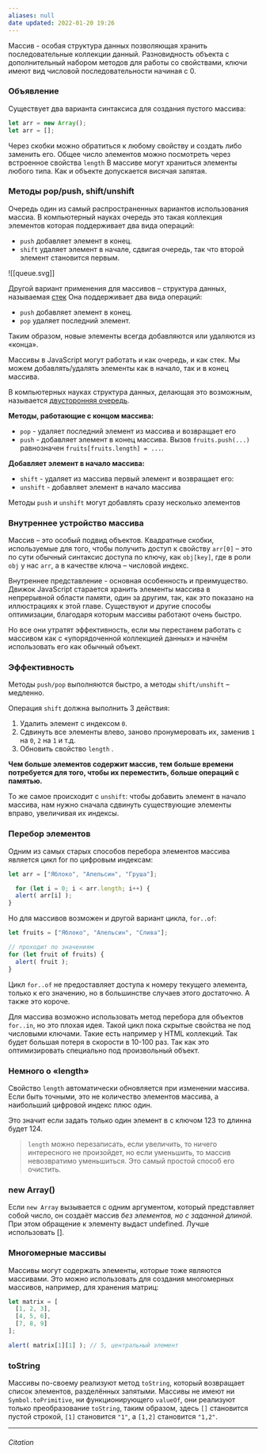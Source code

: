 ```yaml
---
aliases: null
date updated: 2022-01-20 19:26
---
```


Массив - особая структура данных позволяющая хранить последовательные коллекции данный. Разновидность объекта с дополнительный набором методов для работы со свойствами, ключи имеют вид числовой последовательности начиная с 0.

### Объявление

Существует два варианта синтаксиса для создания пустого массива:

```js
let arr = new Array();
let arr = [];
```

Через скобки можно обратиться к любому свойству и создать либо заменить его.
Общее число элементов можно посмотреть  через встроенное свойства `length`
В массиве могут храниться элементы любого типа.
Как и  объекте допускается висячая запятая.

### Методы pop/push, shift/unshift

Очередь один из самый распространенных вариантов использования массиа.
В компьютерный науках очередь это такая коллекция элементов которая поддерживает два вида операций:

- `push` добавляет элемент в конец.
- `shift` удаляет элемент в начале, сдвигая очередь, так что второй элемент становится первым.

![[queue.svg]]

Другой вариант применения для массивов – структура данных, называемая [стек](https://ru.wikipedia.org/wiki/%D0%A1%D1%82%D0%B5%D0%BA)
Она поддерживает два вида операций:

- `push` добавляет элемент в конец.
- `pop` удаляет последний элемент.

Таким образом, новые элементы всегда добавляются или удаляются из «конца».

Массивы в JavaScript могут работать и как очередь, и как стек. Мы можем добавлять/удалять элементы как в начало, так и в конец массива.

В компьютерных науках структура данных, делающая это возможным, называется [двусторонняя очередь](https://ru.wikipedia.org/wiki/%D0%94%D0%B2%D1%83%D1%85%D1%81%D1%82%D0%BE%D1%80%D0%BE%D0%BD%D0%BD%D1%8F%D1%8F_%D0%BE%D1%87%D0%B5%D1%80%D0%B5%D0%B4%D1%8C).

**Методы, работающие с концом массива:**

- `pop` - удаляет последний элемент из массива и возвращает его
- `push` - добавляет элемент в конец массива. Вызов `fruits.push(...)` равнозначен `fruits[fruits.length] = ...`.

**Добавляет элемент в начало массива:**

- `shift` - удаляет из массива первый элемент и возвращает его:
- `unshift` - добавляет элемент в начало массива

Методы `push` и `unshift` могут добавлять сразу несколько элементов

### Внутреннее устройство массива

Массив – это особый подвид объектов. Квадратные скобки, используемые для того, чтобы получить доступ к свойству `arr[0]` – это по сути обычный синтаксис доступа по ключу, как `obj[key]`, где в роли `obj` у нас `arr`, а в качестве ключа – числовой индекс.

Внутреннее представление - основная особенность и преимущество. Движок JavaScript старается хранить элементы массива в непрерывной области памяти, один за другим, так, как это показано на иллюстрациях к этой главе. Существуют и другие способы оптимизации, благодаря которым массивы работают очень быстро.

Но все они утратят эффективность, если мы перестанем работать с массивом как с «упорядоченной коллекцией данных» и начнём использовать его как обычный объект.

### Эффективность

Методы `push/pop` выполняются быстро, а методы `shift/unshift` – медленно.

Операция `shift` должна выполнить 3 действия:

1. Удалить элемент с индексом `0`.
2. Сдвинуть все элементы влево, заново пронумеровать их, заменив `1` на `0`, `2` на `1` и т.д.
3. Обновить свойство `length` .

**Чем больше элементов содержит массив, тем больше времени потребуется для того, чтобы их переместить, больше операций с памятью.**

То же самое происходит с `unshift`: чтобы добавить элемент в начало массива, нам нужно сначала сдвинуть существующие элементы вправо, увеличивая их индексы.

### Перебор элементов

Одним из самых старых способов перебора элементов массива является цикл for по цифровым индексам:

```js
let arr = ["Яблоко", "Апельсин", "Груша"];

  for (let i = 0; i < arr.length; i++) {
  alert( arr[i] );
}
```

Но для массивов возможен и другой вариант цикла, `for..of`:

```js
let fruits = ["Яблоко", "Апельсин", "Слива"];

// проходит по значениям
for (let fruit of fruits) {
  alert( fruit );
}
```

Цикл `for..of` не предоставляет доступа к номеру текущего элемента, только к его значению, но в большинстве случаев этого достаточно. А также это короче.

Для массива возможно использовать метод перебора для объектов  `for..in`, но это плохая идея. Такой цикл пока скрытые свойства не под числовыми ключами. Такие есть например у HTML коллекций. Так будет большая потеря в скорости в 10-100 раз. Так как это оптимизировать специально под произвольный объект.

### Немного о «length»

Свойство `length` автоматически обновляется при изменении массива. Если быть точными, это не количество элементов массива, а наибольший цифровой индекс плюс один.

Это значит если задать только один элемент в с ключом 123 то длинна будет 124.

> `length` можно перезаписать, если увеличить, то ничего интересного не произойдет, но если уменьшить, то массив невозвратимо уменьшиться. Это самый простой способ его очистить.

### new Array()

Если `new Array` вызывается с одним аргументом, который представляет собой число, он создаёт массив _без элементов, но с заданной длиной_.
При этом обращение к элементу выдаст undefined. Лучше использовать [].

### Многомерные массивы

Массивы могут содержать элементы, которые тоже являются массивами. Это можно использовать для создания многомерных массивов, например, для хранения матриц:

```js
let matrix = [
  [1, 2, 3],
  [4, 5, 6],
  [7, 8, 9]
];

alert( matrix[1][1] ); // 5, центральный элемент
```

### toString

Массивы по-своему реализуют метод `toString`, который возвращает список элементов, разделённых запятыми.
Массивы не имеют ни `Symbol.toPrimitive`, ни функционирующего `valueOf`, они реализуют только преобразование `toString`, таким образом, здесь `[]` становится пустой строкой, `[1]` становится `"1"`, а `[1,2]` становится `"1,2"`.

---

###### Citation

